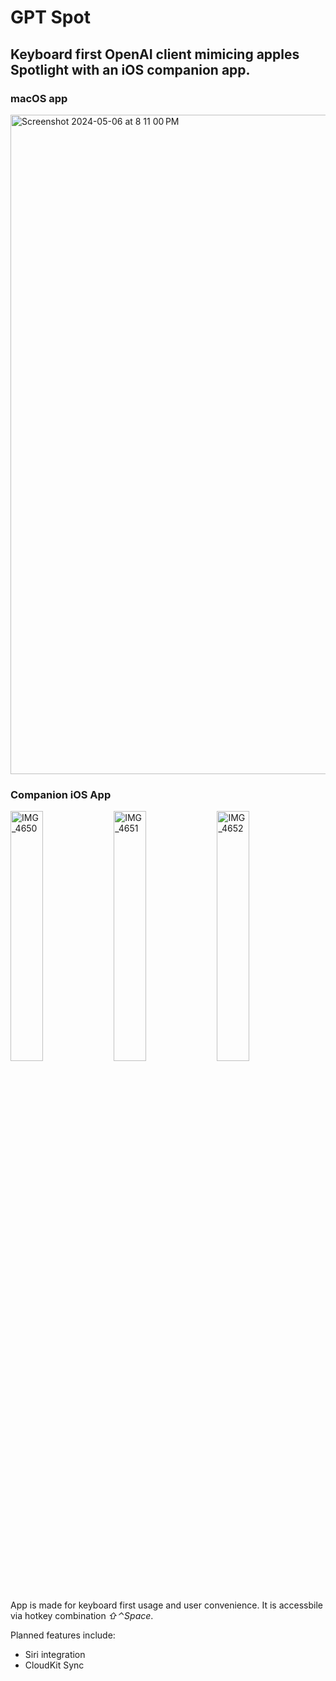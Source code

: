# GPT Spot

## Keyboard first OpenAI client mimicing apples Spotlight with an iOS companion app.

### macOS app

<img width="1055" alt="Screenshot 2024-05-06 at 8 11 00 PM" src="https://github.com/marjan89/GPTSpot/assets/6172115/777f989b-f583-4504-85b2-94c66a784ad5">

### Companion iOS App

<img src="https://github.com/marjan89/GPTSpot/assets/6172115/9a7a32b0-15bc-4af0-82c9-6dd7eea3a436" alt="IMG_4650" width="32%"> <img src="https://github.com/marjan89/GPTSpot/assets/6172115/85fdd7d5-00d2-4f52-a6a2-fcb65723b85c" alt="IMG_4651" width="32%"> <img src="https://github.com/marjan89/GPTSpot/assets/6172115/01b7c44c-e25d-4520-9516-19f6338b8ee3" alt="IMG_4652" width="32%">

App is made for keyboard first usage and user convenience. It is accessbile via hotkey combination *⇧⌃Space*.

Planned features include:

- Siri integration
- CloudKit Sync
